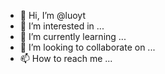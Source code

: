 - 👋 Hi, I’m @luoyt
- 👀 I’m interested in ...
- 🌱 I’m currently learning ...
- 💞️ I’m looking to collaborate on ...
- 📫 How to reach me ...

<!---
luoyt/luoyt is a ✨ special ✨ repository because its `README.md` (this file) appears on your GitHub profile.
You can click the Preview link to take a look at your changes.
--->
